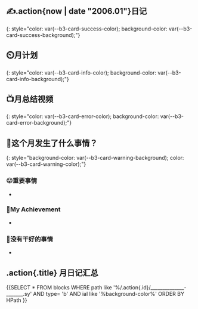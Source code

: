 ## ✍.action{now | date "2006.01"}日记
{: style="color: var(--b3-card-success-color); background-color: var(--b3-card-success-background);"}


## ⏲️月计划
{: style="color: var(--b3-card-info-color); background-color: var(--b3-card-info-background);"}

## 📺月总结视频
{: style="color: var(--b3-card-error-color); background-color: var(--b3-card-error-background);"}


## 🦉这个月发生了什么事情？
{: style="background-color: var(--b3-card-warning-background); color: var(--b3-card-warning-color);"}


### 😛重要事情
- 

### 🥳My Achievement
- 

### 🤡没有干好的事情
- 



## .action{.title} 月日记汇总

{{SELECT * FROM blocks WHERE path like '%/.action{.id}/______________-_______.sy' AND type= 'b' AND ial like '%background-color%' ORDER BY HPath }}
